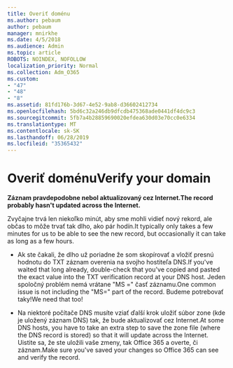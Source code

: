 ```yaml
---
title: Overiť doménu
ms.author: pebaum
author: pebaum
manager: mnirkhe
ms.date: 4/5/2018
ms.audience: Admin
ms.topic: article
ROBOTS: NOINDEX, NOFOLLOW
localization_priority: Normal
ms.collection: Adm_O365
ms.custom:
- "47"
- "48"
- "8"
ms.assetid: 81fd176b-3d67-4e52-9ab8-d36602412734
ms.openlocfilehash: 5bd6c32a246db9dfcdb475368ade0441df4dc9c3
ms.sourcegitcommit: 5fb7a4b28859690020efdea630d03e70cc0e6334
ms.translationtype: MT
ms.contentlocale: sk-SK
ms.lasthandoff: 06/28/2019
ms.locfileid: "35365432"
---
```

# <a name="verify-your-domain"></a><span data-ttu-id="4a9b7-102">Overiť doménu</span><span class="sxs-lookup"><span data-stu-id="4a9b7-102">Verify your domain</span></span>

 <span data-ttu-id="4a9b7-103">**Záznam pravdepodobne nebol aktualizovaný cez Internet.**</span><span class="sxs-lookup"><span data-stu-id="4a9b7-103">**The record probably hasn't updated across the Internet.**</span></span>
  
<span data-ttu-id="4a9b7-104">Zvyčajne trvá len niekoľko minút, aby sme mohli vidieť nový rekord, ale občas to môže trvať tak dlho, ako pár hodín.</span><span class="sxs-lookup"><span data-stu-id="4a9b7-104">It typically only takes a few minutes for us to be able to see the new record, but occasionally it can take as long as a few hours.</span></span> 
  
- <span data-ttu-id="4a9b7-105">Ak ste čakali, že dlho už poriadne že som skopírovať a vložiť presnú hodnotu do TXT záznam overenia na svojho hostiteľa DNS.</span><span class="sxs-lookup"><span data-stu-id="4a9b7-105">If you've waited that long already, double-check that you've copied and pasted the exact value into the TXT verification record at your DNS host.</span></span> <span data-ttu-id="4a9b7-106">Jeden spoločný problém nemá vrátane "MS =" časť záznamu.</span><span class="sxs-lookup"><span data-stu-id="4a9b7-106">One common issue is not including the "MS=" part of the record.</span></span> <span data-ttu-id="4a9b7-107">Budeme potrebovať taky!</span><span class="sxs-lookup"><span data-stu-id="4a9b7-107">We need that too!</span></span>

- <span data-ttu-id="4a9b7-108">Na niektoré počítače DNS musíte vziať ďalší krok uložiť súbor zone (kde je uložený záznam DNS) tak, že bude aktualizovať cez Internet.</span><span class="sxs-lookup"><span data-stu-id="4a9b7-108">At some DNS hosts, you have to take an extra step to save the zone file (where the DNS record is stored) so that it will update across the Internet.</span></span> <span data-ttu-id="4a9b7-109">Uistite sa, že ste uložili vaše zmeny, tak Office 365 a overte, či záznam.</span><span class="sxs-lookup"><span data-stu-id="4a9b7-109">Make sure you've saved your changes so Office 365 can see and verify the record.</span></span>

